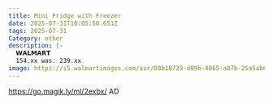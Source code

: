```yaml
---
title: Mini Fridge with Freezer
date: 2025-07-31T10:05:50.651Z
tags: 2025-07-31
Category: other
description: |-
  𝗪𝗔𝗟𝗠𝗔𝗥𝗧 
  154.xx was. 239.xx
image: https://i5.walmartimages.com/asr/08b18729-d89b-4065-a07b-25a5ab673cc8.71c10b7bee1fb31e8eb4895263159c49.jpeg?odnHeight=2000&odnWidth=2000&odnBg=FFFFFF
---
```

https://go.magik.ly/ml/2exbx/
AD